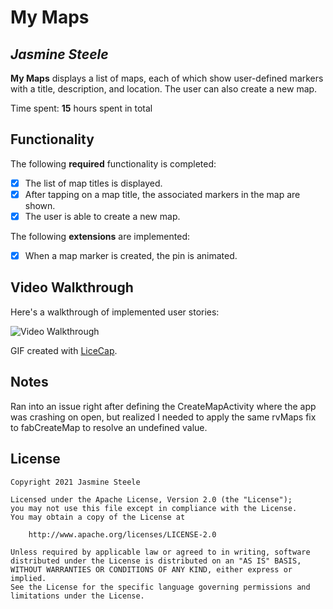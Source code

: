 # My Maps 

## *Jasmine Steele*

**My Maps** displays a list of maps, each of which show user-defined markers with a title, description, and location. The user can also create a new map. 

Time spent: **15** hours spent in total

## Functionality 

The following **required** functionality is completed:

* [x] The list of map titles is displayed.
* [x] After tapping on a map title, the associated markers in the map are shown.
* [x] The user is able to create a new map.

The following **extensions** are implemented:

* [x] When a map marker is created, the pin is animated.

## Video Walkthrough

Here's a walkthrough of implemented user stories:

<img src='https://i.imgur.com/bhpykMD.gif' title='Video Walkthrough' width='' alt='Video Walkthrough' />

GIF created with [LiceCap](http://www.cockos.com/licecap/).

## Notes

Ran into an issue right after defining the CreateMapActivity where the app was crashing on open,
but realized I needed to apply the same rvMaps fix to fabCreateMap to resolve an undefined value.

## License

    Copyright 2021 Jasmine Steele

    Licensed under the Apache License, Version 2.0 (the "License");
    you may not use this file except in compliance with the License.
    You may obtain a copy of the License at

        http://www.apache.org/licenses/LICENSE-2.0

    Unless required by applicable law or agreed to in writing, software
    distributed under the License is distributed on an "AS IS" BASIS,
    WITHOUT WARRANTIES OR CONDITIONS OF ANY KIND, either express or implied.
    See the License for the specific language governing permissions and
    limitations under the License.